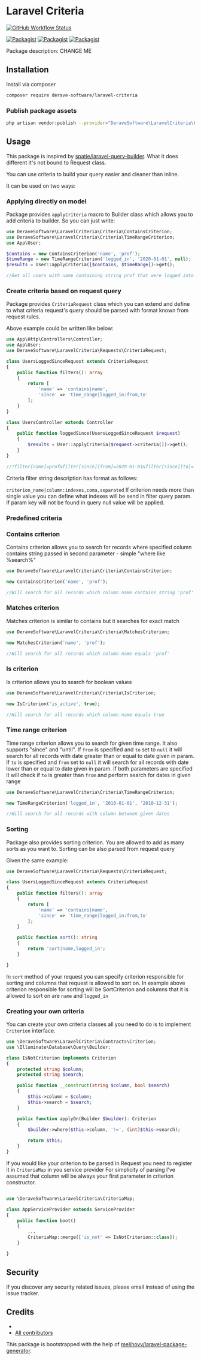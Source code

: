 # Laravel Criteria

[![GitHub Workflow Status](https://github.com/derave-software/laravel-criteria/workflows/Run%20tests/badge.svg)](https://github.com/derave-software/laravel-criteria/actions)

[![Packagist](https://img.shields.io/packagist/v/derave-software/laravel-criteria.svg)](https://packagist.org/packages/derave-software/laravel-criteria)
[![Packagist](https://poser.pugx.org/derave-software/laravel-criteria/d/total.svg)](https://packagist.org/packages/derave-software/laravel-criteria)
[![Packagist](https://img.shields.io/packagist/l/derave-software/laravel-criteria.svg)](https://packagist.org/packages/derave-software/laravel-criteria)

Package description: CHANGE ME

## Installation

Install via composer
```bash
composer require derave-software/laravel-criteria
```

### Publish package assets

```bash
php artisan vendor:publish --provider="DeraveSoftware\LaravelCriteria\LaravelCriteriaServiceProvider"
```

## Usage

This package is inspired by [spatie/laravel-query-builder](https://github.com/spatie/laravel-query-builder). What it does different it's not bound to Request class.

You can use criteria to build your query easier and cleaner than inline.

It can be used on two ways:

### Applying directly on  model
Package provides `applyCriteria` macro to Builder class which allows you to add criteria to builder.
So you can just write:

```php
use DeraveSoftware\LaravelCriteria\Criteria\ContainsCriterion;
use DeraveSoftware\LaravelCriteria\Criteria\TimeRangeCriterion;
use App\User;

$contains = new ContainsCriterion('name', 'prof');
$timeRange = new TimeRangeCriterion('logged_in', '2020-01-01', null);
$results = User::applyCriteria([$contains, $timeRange])->get();

//Get all users with name containing string prof that were logged into system in 2020
```

### Create criteria based on request query
Package provides `CriteriaRequest` class which you can extend and define to what criteria request's query should be parsed with format known from request rules.

Above example could be written like below:
```php
use App\Http\Controllers\Controller;
use App\User;
use DeraveSoftware\LaravelCriteria\Requests\CriteriaRequest;

class UsersLoggedSinceRequest extends CriteriaRequest
{
    public function filters(): array
    {
        return [
            'name' => 'contains|name',
            'since' => 'time_range|logged_in:from,to'
        ];
    }
}

class UsersController extends Controller
{
    public function loggedSince(UsersLoggedSinceRequest $request)
    {
        $results = User::applyCriteria($request->criteria())->get();
    }
}

//?filter[name]=prof&filter[since][from]=2020-01-01&filter[since][to]=
```

Criteria filter string description has format as follows:

`criterion_name|column:indexes,coma,separated`
If criterion needs more than single value you can define what indexes will be send in filter query param. If param key will not be found in query null value will be applied.

### Predefined criteria

### Contains criterion
Contains criterion allows you to search for records where specified column contains string passed in second parameter - simple "where like %search%"

```php
use DeraveSoftware\LaravelCriteria\Criteria\ContainsCriterion;

new ContainsCriterion('name', 'prof');

//Will search for all records which column name contains string 'prof'
```

### Matches criterion
Matches criterion is similar to contains but it searches for exact match

```php
use DeraveSoftware\LaravelCriteria\Criteria\MatchesCriterion;

new MatchesCriterion('name', 'prof');

//Will search for all records which column name equals 'prof'
```

### Is criterion
Is criterion allows you to search for boolean values

```php
use DeraveSoftware\LaravelCriteria\Criteria\IsCriterion;

new IsCriterion('is_active', true);

//Will search for all records which column name equals true
```

### Time range criterion
Time range criterion allows you to search for given time range. It also supports "since" and "until".
 If `from` is specified and `to` set to `null` it will search for all records with date greater than or equal to date given in param.
If `to` is specified and `from` set to `null`  it will search for all records with date lower than or equal to date given in param.
If both parameters are specified it will check if `to` is greater than `from` and perform search for dates in given range

```php
use DeraveSoftware\LaravelCriteria\Criteria\TimeRangeCriterion;

new TimeRangeCriterion('logged_in', '2010-01-01', '2010-12-31');

//Will search for all records with column between given dates
```

### Sorting
Package also provides sorting criterion. You are allowed to add as many sorts as you want to. Sorting can be also parsed from request query

Given the same example:
```php
use DeraveSoftware\LaravelCriteria\Requests\CriteriaRequest;

class UsersLoggedSinceRequest extends CriteriaRequest
{
    public function filters(): array
    {
        return [
            'name' => 'contains|name',
            'since' => 'time_range|logged_in:from,to'
        ];
    }

    public function sort(): string
    {
        return 'sort|name,logged_in';
    }

}
```

In `sort` method of your request you can specify criterion responsible for sorting and columns that request is allowed to sort on.
In example above criterion responsible for sorting will be SortCriterion and columns that it is allowed to sort on are `name` and `logged_in`

### Creating your own criteria

You can create your own criteria classes all you need to do is to implement `Criterion` interface.

```php
use \DeraveSoftware\LaravelCriteria\Contracts\Criterion;
use \Illuminate\Database\Query\Builder;

class IsNotCriterion implements Criterion
{
    protected string $column;
    protected string $search;

    public function __construct(string $column, bool $search)
    {
        $this->column = $column;
        $this->search = $search;
    }

    public function applyOn(Builder $builder): Criterion
    {
        $builder->where($this->column, '!=', (int)$this->search);

        return $this;
    }
}
```
If you would like your criterion to be parsed in Request you need to register it in `CriteriaMap` in you service provider
For simplicity of parsing I've assumed that column will be always your first parameter in criterion constructor.

```php

use \DeraveSoftware\LaravelCriteria\CriteriaMap;

class AppServiceProvider extends ServiceProvider
{
    public function boot()
    {
        ...
        CriteriaMap::merge(['is_not' => IsNotCriterion::class]);
    }

}
```

## Security

If you discover any security related issues, please email
instead of using the issue tracker.

## Credits

- [](https://github.com/derave-software/laravel-criteria)
- [All contributors](https://github.com/derave-software/laravel-criteria/graphs/contributors)

This package is bootstrapped with the help of
[melihovv/laravel-package-generator](https://github.com/melihovv/laravel-package-generator).
